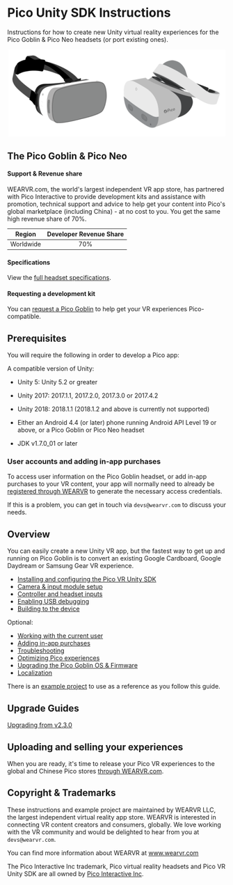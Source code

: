 # Pico Unity SDK Instructions

Instructions for how to create new Unity virtual reality experiences for the Pico Goblin & Pico Neo headsets (or port existing ones).

<p align="center">
  <img alt="Pico Goblin" width="500px" src="/docs/assets/Pico.svg">
</p>

## The Pico Goblin & Pico Neo

#### Support & Revenue share

WEARVR.com, the world's largest independent VR app store, has partnered with Pico Interactive to provide development kits and assistance with promotion, technical support and advice to help get your content into Pico's global marketplace (including China) - at no cost to you. You get the same high revenue share of 70%.

| Region | Developer Revenue Share |
| :---: | :----: |
| Worldwide | 70% |

#### Specifications

View the [full headset specifications](https://www.wearvr.com/developer-center/devices/pico).

#### Requesting a development kit

You can [request a Pico Goblin](/docs/pico-development-kit.md) to help get your VR experiences Pico-compatible.

## Prerequisites

You will require the following in order to develop a Pico app:

A compatible version of Unity:

* Unity 5: Unity 5.2 or greater
* Unity 2017: 2017.1.1, 2017.2.0, 2017.3.0 or 2017.4.2
* Unity 2018: 2018.1.1 (2018.1.2 and above is currently not supported)

* Either an Android 4.4 (or later) phone running Android API Level 19 or above, or a Pico Goblin or Pico Neo headset
* JDK v1.7.0_01 or later

### User accounts and adding in-app purchases

To access user information on the Pico Goblin headset, or add in-app purchases to your VR content, your app will normally need to already be [registered through WEARVR](https://users.wearvr.com/apps) to generate the necessary access credentials.

If this is a problem, you can get in touch via `devs@wearvr.com` to discuss your needs.

## Overview

You can easily create a new Unity VR app, but the fastest way to get up and running on Pico Goblin is to convert an existing Google Cardboard, Google Daydream or Samsung Gear VR experience.

* [Installing and configuring the Pico VR Unity SDK](/docs/pico-vr-unity-sdk-installation.md)
* [Camera & input module setup](/docs/pico-vr-camera-setup.md)
* [Controller and headset inputs](/docs/pico-goblin-and-neo-controllers.md)
* [Enabling USB debugging](/docs/pico-goblin-developer-mode-usb-debugging.md)
* [Building to the device](/docs/building-to-pico-goblin.md)

Optional:

* [Working with the current user](/docs/pico-payment-sdk-user-management.md)
* [Adding in-app purchases](/docs/pico-payment-sdk-in-app-purchases.md)
* [Troubleshooting](/docs/troubleshooting.md)
* [Optimizing Pico experiences](/docs/optimizing-pico-experiences.md)
* [Upgrading the Pico Goblin OS & Firmware](/docs/upgrading-pico-goblin-operating-system-firmware.md)
* [Localization](/docs/pico-unity-localization.md)

There is an [example project](examples/PicoUnityVRSDKExample/Readme.md) to use as a reference as you follow this guide.

## Upgrade Guides

[Upgrading from v2.3.0](/docs/upgrading/upgrading-from-v2-3-0-to-v2-7-4.md)

## Uploading and selling your experiences

When you are ready, it's time to release your Pico VR experiences to the global and Chinese Pico stores [through WEARVR.com](https://users.wearvr.com/apps).

## Copyright & Trademarks

These instructions and example project are maintained by WEARVR LLC, the largest independent virtual reality app store. WEARVR is interested in connecting VR content creators and consumers, globally. We love working with the VR community and would be delighted to hear from you at `devs@wearvr.com`.

You can find more information about WEARVR at www.wearvr.com

The Pico Interactive Inc trademark, Pico virtual reality headsets and Pico VR Unity SDK are all owned by [Pico Interactive Inc](https://www.pico-interactive.com/).


